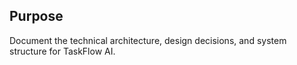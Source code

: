 ## Purpose
Document the technical architecture, design decisions, and system structure for TaskFlow AI.
